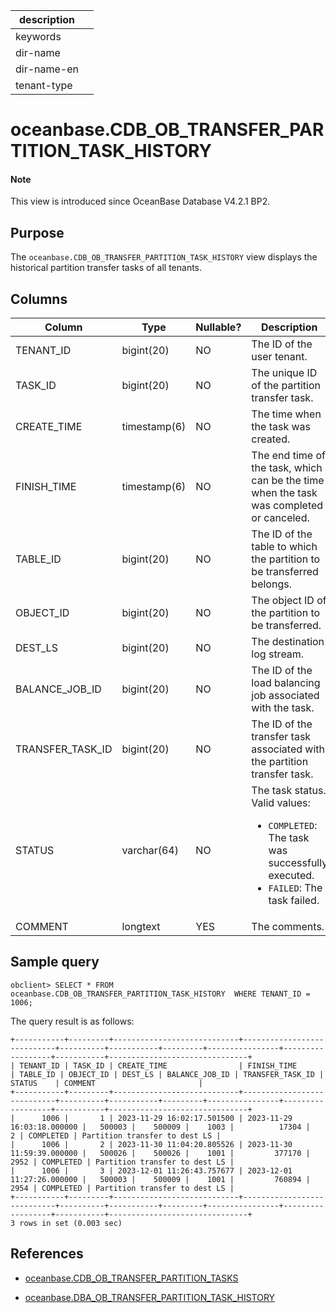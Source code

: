 | description ||
|---|---|
| keywords ||
| dir-name ||
| dir-name-en ||
| tenant-type ||

# oceanbase.CDB_OB_TRANSFER_PARTITION_TASK_HISTORY

<main id="notice" type='explain'>
  <h4>Note</h4>
  <p>This view is introduced since OceanBase Database V4.2.1 BP2. </p>
</main>

## Purpose

The `oceanbase.CDB_OB_TRANSFER_PARTITION_TASK_HISTORY` view displays the historical partition transfer tasks of all tenants.

## Columns

| **Column** | **Type** | **Nullable?** | **Description** |
| --- | --- | --- | --- |
| TENANT_ID | bigint(20) | NO | The ID of the user tenant. |
| TASK_ID | bigint(20) | NO | The unique ID of the partition transfer task. |
| CREATE_TIME | timestamp(6) | NO | The time when the task was created. |
| FINISH_TIME | timestamp(6) | NO | The end time of the task, which can be the time when the task was completed or canceled. |
| TABLE_ID | bigint(20) | NO | The ID of the table to which the partition to be transferred belongs. |
| OBJECT_ID | bigint(20) | NO | The object ID of the partition to be transferred. |
| DEST_LS | bigint(20) | NO | The destination log stream. |
| BALANCE_JOB_ID | bigint(20) | NO | The ID of the load balancing job associated with the task. |
| TRANSFER_TASK_ID | bigint(20) | NO | The ID of the transfer task associated with the partition transfer task. |
| STATUS | varchar(64) | NO | The task status. Valid values:<ul><li>`COMPLETED`: The task was successfully executed.</li><li>`FAILED`: The task failed.</li></ul> |
| COMMENT | longtext | YES | The comments. |

## Sample query

```shell
obclient> SELECT * FROM oceanbase.CDB_OB_TRANSFER_PARTITION_TASK_HISTORY  WHERE TENANT_ID = 1006;
```

The query result is as follows:

```shell
+-----------+---------+----------------------------+----------------------------+----------+-----------+---------+----------------+------------------+-----------+-------------------------------+
| TENANT_ID | TASK_ID | CREATE_TIME                | FINISH_TIME                | TABLE_ID | OBJECT_ID | DEST_LS | BALANCE_JOB_ID | TRANSFER_TASK_ID | STATUS    | COMMENT                       |
+-----------+---------+----------------------------+----------------------------+----------+-----------+---------+----------------+------------------+-----------+-------------------------------+
|      1006 |       1 | 2023-11-29 16:02:17.501500 | 2023-11-29 16:03:18.000000 |   500003 |    500009 |    1003 |          17304 |                2 | COMPLETED | Partition transfer to dest LS |
|      1006 |       2 | 2023-11-30 11:04:20.805526 | 2023-11-30 11:59:39.000000 |   500026 |    500026 |    1001 |         377170 |             2952 | COMPLETED | Partition transfer to dest LS |
|      1006 |       3 | 2023-12-01 11:26:43.757677 | 2023-12-01 11:27:26.000000 |   500003 |    500009 |    1001 |         760894 |             2954 | COMPLETED | Partition transfer to dest LS |
+-----------+---------+----------------------------+----------------------------+----------+-----------+---------+----------------+------------------+-----------+-------------------------------+
3 rows in set (0.003 sec)
```

## References

* [oceanbase.CDB_OB_TRANSFER_PARTITION_TASKS](11500.o-cdb_ob_transfer_partition_tasks-of-sys-tenant.md)

* [oceanbase.DBA_OB_TRANSFER_PARTITION_TASK_HISTORY](23300.o-dba_ob_transfer_partition_tasks_history-of-sys-tenant.md)